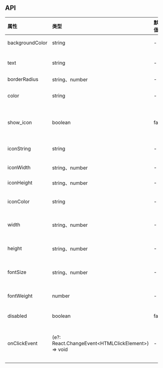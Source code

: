 ## API

| 属性               | 类型              | 默认值   | 说明                                                  |
| :-----------     | :------          | :------- | :---------------------------------------------------- |
| backgroundColor  | string           | -        | 背景色                                                    |
| text             | string           | -        | 按钮内文字                                                    |
| borderRadius     | string、number    | -        | 圆角                                                   |
| color            | string            | -        | 按钮文字颜色                                                   |
| show_icon        | boolean           | false        | 是否显示按钮icon                                                   |
| iconString       | string            | -         | icon 的字符串                                                   |
| iconWidth        | string、number    | -         | icon 的高                                                   |
| iconHeight       | string、number    | -         | icon 的宽                                                   |
| iconColor        | string            | -         | icon 的颜色                                                   |
| width            | string、number    | -        | 输入框框度                                                   |
| height           | string、number    | -        | 输入框高度                                                   |
| fontSize         | string、number    | -        | 按钮文字大小                                                   |
| fontWeight       | number             | -        | 按钮文字粗细                                                   |
| disabled         | boolean           | false    | 是否禁用                                                  |
| onClickEvent     | (e?: React.ChangeEvent&lt;HTMLClickElement&gt;) => void | -  | 点击按钮的回调函数  |